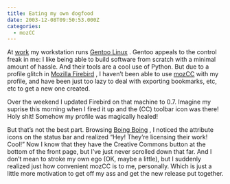 ```yaml
---
title: Eating my own dogfood
date: 2003-12-08T09:50:53.000Z
categories:
  - mozCC
---
```

At [work][1]  my workstation runs [Gentoo Linux][2] . Gentoo appeals to the control freak in me: I like being able to build software from scratch with a minimal amount of hassle. And their tools are a cool use of Python. But due to a profile glitch in [Mozilla Firebird][3] , I haven’t been able to use [mozCC][4]  with my profile, and have been just too lazy to deal with exporting bookmarks, etc, etc to get a new one created.

Over the weekend I updated Firebird on that machine to 0.7. Imagine my suprise this morning when I fired it up and the (<span class="caps">CC</span>) toolbar icon was there! Holy shit! Somehow my profile was magically healed!

But that’s not the best part. Browsing [Boing Boing][5] , I noticed the attribute icons on the status bar and realized “Hey! They’re licensing their work! Cool!” Now I know that they have the Creative Commons button at the bottom of the front page, but I’ve just never scrolled down that far. And I don’t mean to stroke my own ego (<span class="caps">OK</span>, maybe a little), but I suddenly realized just how convenient mozCC is to me, personally. Which is just a little more motivation to get off my ass and get the new release put together.

 [1]: http://www.canterburyschool.org
 [2]: http://www.gentoo.org
 [3]: http://www.mozilla.org/products/firebird
 [4]: http://yergler.net/projects/mozcc
 [5]: http://boingboing.net

